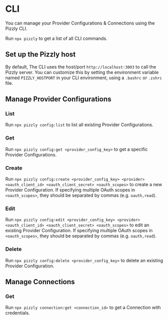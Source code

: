 # CLI

You can manage your Provider Configurations & Connections using the Pizzly CLI. 

Run `npx pizzly` to get a list of all CLI commands.

## Set up the Pizzly host

By default, The CLI uses the host/port `http://localhost:3003` to call the Pizzly server. You can customize this by setting the environment variable named `PIZZLY_HOSTPORT` in your CLI environment, using a `.bashrc` or `.zshrc` file.

## Manage Provider Configurations

### List

Run `npx pizzly config:list` to list all existing Provider Configurations.

### Get

Run `npx pizzly config:get <provider_config_key>` to get a specific Provider Configurations.

### Create

Run `npx pizzly config:create <provider_config_key> <provider> <oauth_client_id> <oauth_client_secret> <oauth_scopes>` to create a new Provider Configuration. If specifying multiple OAuth scopes in `<oauth_scopes>`, they should be separated by commas (e.g. `oauth,read`).

### Edit

Run `npx pizzly config:edit <provider_config_key> <provider> <oauth_client_id> <oauth_client_secret> <oauth_scopes>` to edit an existing Provider Configuration. If specifying multiple OAuth scopes in `<oauth_scopes>`, they should be separated by commas (e.g. `oauth,read`).

### Delete

Run `npx pizzly config:delete <provider_config_key>` to delete an existing Provider Configuration.

## Manage Connections

### Get

Run `npx pizzly connection:get <connection_id>` to get a Connection with credentials. 